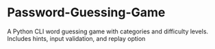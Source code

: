 # Password-Guessing-Game
A Python CLI word guessing game with categories and difficulty levels. Includes hints, input validation, and replay option
